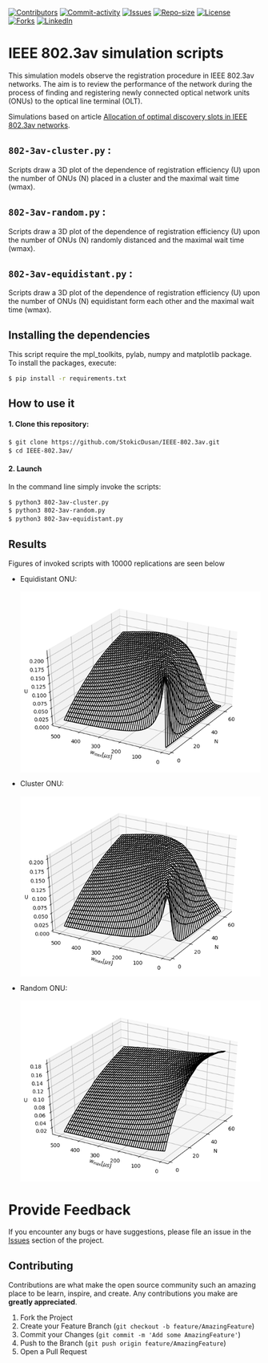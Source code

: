 [![Contributors][contributors-shield]][contributors-url]
[![Commit-activity][commit-activity-shield]][commit-activity-url]
[![Issues][issues-shield]][issues-url]
[![Repo-size][repo-size-shield]][repo-size-url]
[![License][license-shield]][license-url]  
[![Forks][forks-shield]][forks-url]
[![LinkedIn][linkedin-shield]][linkedin-url]

# IEEE 802.3av simulation scripts

This simulation models observe the registration procedure in IEEE 802.3av networks. The aim is to review the performance of the network during the process of finding and registering newly connected optical network units (ONUs) to the optical line terminal (OLT).

Simulations based on article [Allocation of optimal discovery slots in IEEE 802.3av networks][article-bjelica-peric].

## `802-3av-cluster.py` :
Scripts draw a 3D plot of the dependence of registration efficiency (U) upon the number of ONUs (N) placed in a cluster and the maximal wait time (wmax).

## `802-3av-random.py` :
Scripts draw a 3D plot of the dependence of registration efficiency (U) upon the number of ONUs (N) randomly distanced and the maximal wait time (wmax).
## `802-3av-equidistant.py` :
Scripts draw a 3D plot of the dependence of registration efficiency (U) upon the number of ONUs (N) equidistant form each other and the maximal wait time (wmax).

## Installing the dependencies
This script require the mpl_toolkits, pylab, numpy and matplotlib package. To install the packages, execute:
```bash
$ pip install -r requirements.txt
```

## How to use it
#### 1. Clone this repository:
```bash
$ git clone https://github.com/StokicDusan/IEEE-802.3av.git
$ cd IEEE-802.3av/
```
#### 2. Launch
In the command line simply invoke the scripts:
```bash
$ python3 802-3av-cluster.py
$ python3 802-3av-random.py
$ python3 802-3av-equidistant.py
```
## Results
Figures of invoked scripts with 10000 replications are seen below

- Equidistant ONU: <span class="img_container center" style="display: block;">
    <br />
    <img alt="test" src="https://github.com/StokicDusan/IEEE-802.3av/blob/master/assets/Figure_1.png" style="display:block; margin-left: auto; margin-right: auto;" title="caption" />
</span>

- Cluster ONU: <span class="img_container center" style="display: block;">
    <br />
    <img alt="test" src="https://github.com/StokicDusan/IEEE-802.3av/blob/master/assets/Figure_2.png" style="display:block; margin-left: auto; margin-right: auto;" title="caption" /> 
</span>

- Random ONU: <span class="img_container center" style="display: block;">
    <br />
    <img alt="test" src="https://github.com/StokicDusan/IEEE-802.3av/blob/master/assets/Figure_3.png" style="display:block; margin-left: auto; margin-right: auto;" title="caption" />
</span>

Provide Feedback
================

If you encounter any bugs or have suggestions, please file an issue in the
[Issues][issues-url]
section of the project.

<!-- CONTRIBUTING -->
## Contributing

Contributions are what make the open source community such an amazing place to be learn, inspire, and create. Any contributions you make are **greatly appreciated**.

1. Fork the Project
2. Create your Feature Branch (`git checkout -b feature/AmazingFeature`)
3. Commit your Changes (`git commit -m 'Add some AmazingFeature'`)
4. Push to the Branch (`git push origin feature/AmazingFeature`)
5. Open a Pull Request

[article-bjelica-peric]: https://www.sciencedirect.com/science/article/abs/pii/S1434841111001981?via%3Dihub
[contributors-shield]: https://img.shields.io/github/contributors/StokicDusan/IEEE-802.3av
[contributors-url]: https://github.com/StokicDusan/IEEE-802.3av/graphs/contributors
[forks-shield]: https://img.shields.io/github/forks/StokicDusan/IEEE-802.3av?style=social
[forks-url]: https://github.com/StokicDusan/IEEE-802.3av/network/members
[issues-shield]: https://img.shields.io/github/issues/StokicDusan/IEEE-802.3av
[issues-url]: https://github.com/StokicDusan/IEEE-802.3av/issues
[commit-activity-shield]: https://img.shields.io/github/last-commit/StokicDusan/IEEE-802.3av
[commit-activity-url]: https://github.com/StokicDusan/IEEE-802.3av/graphs/commit-activity
[license-url]: https://github.com/StokicDusan/IEEE-802.3av/blob/master/LICENSE
[license-shield]: https://img.shields.io/github/license/StokicDusan/IEEE-802.3av
[repo-size-shield]: https://img.shields.io/github/repo-size/StokicDusan/IEEE-802.3av
[repo-size-url]: https://img.shields.io/github/repo-size/StokicDusan/IEEE-802.3av
[linkedin-shield]: https://img.shields.io/badge/LinkedIn-0077B5?style=plastice&logo=linkedin&logoColor=white
[linkedin-url]: https://linkedin.com/in/stokicdusan
